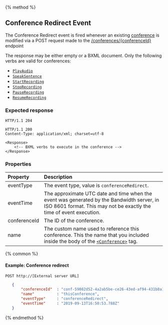 {% method %}
## Conference Redirect Event
The Conference Redirect event is fired whenever an existing [conference](../verbs/conference.md) is modified via a POST request made to the [/conferences/{conferenceId}](../../methods/conferences/postConferencesConferenceId.md) endpoint

The response may be either empty or a BXML document. Only the following verbs are valid for conferences:
* [`PlayAudio`](../verbs/playAudio.md)
* [`SpeakSentence`](../verbs/speakSentence.md)
* [`StartRecording`](../verbs/startRecording.md)
* [`StopRecording`](../verbs/stopRecording.md)
* [`PauseRecording`](../verbs/pauseRecording.md)
* [`ResumeRecording`](../verbs/resumeRecording.md)
### Expected response

```http
HTTP/1.1 204
```

```http
HTTP/1.1 200
Content-Type: application/xml; charset=utf-8

<Response>
    <!-- BXML verbs to execute in the conference -->
</Response>
```

### Properties

| Property          | Description |
|:------------------|:------------|
| eventType         | The event type, value is `conferenceRedirect`. |
| eventTime         | The approximate UTC date and time when the event was generated by the Bandwidth server, in ISO 8601 format. This may not be exactly the time of event execution. |
| conferenceId      | The ID of the conference. |
| name              | The custom name used to reference this conference. This the name that you included inside the body of the [`<Conference>`](../verbs/conference.md) tag. |

{% common %}

#### Example: Conference redirect

```
POST http://[External server URL]
```

```json
   {
       "conferenceId"  : "conf-59082d52-4a2ab5be-ce26-43ed-af94-431b8a19d4e3",
       "name"          : "thisConference",
       "eventType"     : "conferenceRedirect",
       "eventTime"     : "2019-09-13T16:50:53.788Z"
   }

```

{% endmethod %}

